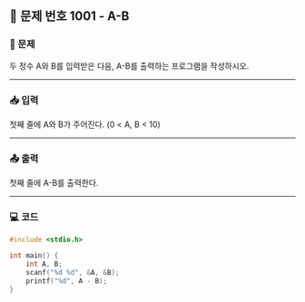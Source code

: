 ## 📝 문제 번호 1001 - A-B

### 📌 문제
두 정수 A와 B를 입력받은 다음, A-B를 출력하는 프로그램을 작성하시오.

---

### 📥 입력
첫째 줄에 A와 B가 주어진다. (0 < A, B < 10)

---

### 📤 출력
첫째 줄에 A-B를 출력한다.

---

### 💻 코드
```c
#include <stdio.h>

int main() {
	int A, B;
	scanf("%d %d", &A, &B);
	printf("%d", A - B);
}
```
